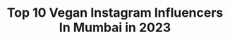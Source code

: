 ---
title: Top 10 Vegan Instagram Influencers In Mumbai in 2023
description: >-
  Find top vegan Instagram influencers in Mumbai in 2023. Most popular hashtags: #mumbai #instagood #vegan #love.
platform: Instagram
hits: 173
text_top: Discover the best Instagram accounts on inBeat.
text_bottom: Our platform has 173 Instagram influencers like this in Mumbai, India for you to contact.
profiles:
  - username: "feastnfly_withbrownblond"
    fullname: >-
      K.Priya
    bio: >-
      🇮🇳🇦🇪🇲🇾🇮🇩🇺🇸 Food/Travel/Lifestyle. Eating on my way across the world. Currently : 📍PUNE DM for collaborations
    location: "India"
    followers: 6052
    engagement: 607
    commentsToLikes: 0.353021
    id: ck9wek3qrkmd30j78lyeguski
    verified: false
    hashtags: "#puneinstagrammers, #indiansindubai, #instagrammer, #foodporn"
  - username: "_._wicky"
    fullname: >-
      !rrrfn👅
    bio: >-
      HU.men 16 |ᴍᴏᴍ=ʜᴀᴘᴘɪɴᴇss 💖|
    location: "India"
    followers: 3715
    engagement: 2666
    commentsToLikes: 0.249633
    id: ck8tck0v0zoke0j784t170eb5
    verified: false
    hashtags: "#godsowncountry, #keralagram, #photography, #vintage"
  - username: "thefoodattacker"
    fullname: >-
      🤓 KARAN SINGHAL 🤓
    bio: >-
      90% vegetarian 😁😁 Meetha is LUB Delhi DM - Invite/Promo/Hotel/Food/Travel
    location: "India"
    followers: 156518
    engagement: 152
    commentsToLikes: 0.056165
    id: ck14kmjdaq93q0i19f22vyxgr
    verified: false
    hashtags: "#dessertporn, #foodgram, #dillifoodies, #chocolate"
  - username: "s_n_e_h_a_p_a_l"
    fullname: >-
      SNEHA
    bio: >-
      Fashion Designer|Stylist|Beauty|Fashion|Lifestyle Blogger Email/Dm for collab & promotions 💌:snehapal.10@gmail.com Private:@justbesneha
    location: "India"
    followers: 14484
    engagement: 651
    commentsToLikes: 0.186809
    id: ck8sxzgx1j7mm0j78yll16c77
    verified: false
    hashtags: "#reelsinstagram, #influencerstyle, #instamood, #plixxoinfluencer"
  - username: "handlewithcurve"
    fullname: >-
      PRACHI JASANI🦄
    bio: >-
      •Fashion👗•Makeup💕•Lifestyle✨ Sharing My Crazy Curvy Life Here🍉 ➡️Turn On The Notification & Join In The Curvy Movement👓 DM / Mail For Collabs
    location: "India"
    followers: 16012
    engagement: 517
    commentsToLikes: 0.072222
    id: ckap6vtpzhk4j0i78u29eqt3d
    verified: false
    hashtags: "#makeupartist, #bridesmaids, #wakeupandmakeup, #bridalwear"
  - username: "in.her.wardrobe"
    fullname: >-
      Meghna Govindaraju
    bio: >-
      👛Fashion & Style Blogger 🧬 V I B E P I N K 🎓Fashion Graduate from NIFT ✉️DM for Collaboration 🎀#styling #fashionblogger 💌meghna.govindaraju@gmail.com
    location: "India"
    followers: 22105
    engagement: 138
    commentsToLikes: 0.104482
    id: ck15uoo75o6kx0i19hy3nk7iu
    verified: false
    hashtags: "#indianfashionblogger, #indianfashion, #instagramreels, #hyderabadfashion"
  - username: "punefoodhunt"
    fullname: >-
      Pune Food Hunt
    bio: >-
      Food and Travel Blogger Compassionate Animal Lover Hunting for the best of what Pune has to offer! Vegetarian DM or E-mail for Enquiries.
    location: "India"
    followers: 27099
    engagement: 283
    commentsToLikes: 0.013852
    id: ck0u63jy50xys0i19huqp49l4
    verified: false
    hashtags: "#igfood, #puneblogger, #quarantine, #southindian"
  - username: "savour.n.binge"
    fullname: >-
      Srishti| Food Influencer
    bio: >-
      |Food Influencer| Product Reviewer| Content Creator #Storyteller Textile Technologist| IIM Kozhikode Mumbai
    location: "India"
    followers: 9372
    engagement: 892
    commentsToLikes: 0.164669
    id: ck9hcmc7wm0ks0j78dyq9ctop
    verified: false
    hashtags: "#fooddiaries, #quarantinechef, #indianfoodblog, #mumbai"
  - username: "thealluringchic"
    fullname: >-
      Chaitra Poojary | Creator
    bio: >-
      | Fashion | Beauty | Makeup | Senior Environmental Officer 📍 Mumbai 💌 chaitrapoojary26@gmail.com
    location: "India"
    followers: 29895
    engagement: 55
    commentsToLikes: 0.485461
    id: ck5q39cwyjusc0i11mnt74cm6
    verified: false
    hashtags: "#plixxoinfluencer, #reelkarofeelkaro, #explorepage, #explore"
  - username: "the_crazy_indian_chef"
    fullname: >-
      Punam | Food & Lifestyle
    bio: >-
      Food & Lifestyle, Food Photographer X Styling, DM for food tasting and collaborations 👍✌
    location: "India"
    followers: 7530
    engagement: 277
    commentsToLikes: 0.069875
    id: ckap0obber60w0i78sgy46j7l
    verified: false
    hashtags: "#instafood, #foodlover, #mumbai, #love"
---